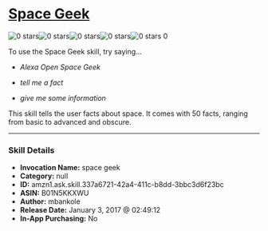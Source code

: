 # [Space Geek](http://alexa.amazon.com/#skills/amzn1.ask.skill.337a6721-42a4-411c-b8dd-3bbc3d6f23bc)
![0 stars](../../images/ic_star_border_black_18dp_1x.png)![0 stars](../../images/ic_star_border_black_18dp_1x.png)![0 stars](../../images/ic_star_border_black_18dp_1x.png)![0 stars](../../images/ic_star_border_black_18dp_1x.png)![0 stars](../../images/ic_star_border_black_18dp_1x.png) 0

To use the Space Geek skill, try saying...

* *Alexa Open Space Geek*

* *tell me a fact*

* *give me some information*

This skill tells the user facts about space. It comes with 50 facts, ranging from basic to advanced and obscure.

***

### Skill Details

* **Invocation Name:** space geek
* **Category:** null
* **ID:** amzn1.ask.skill.337a6721-42a4-411c-b8dd-3bbc3d6f23bc
* **ASIN:** B01N5KKXWU
* **Author:** mbankole
* **Release Date:** January 3, 2017 @ 02:49:12
* **In-App Purchasing:** No
